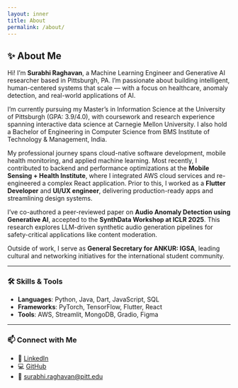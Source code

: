 ```yaml
---
layout: inner
title: About
permalink: /about/
---
```


## ✨ About Me

Hi! I’m **Surabhi Raghavan**, a Machine Learning Engineer and Generative AI researcher based in Pittsburgh, PA. I’m passionate about building intelligent, human-centered systems that scale — with a focus on healthcare, anomaly detection, and real-world applications of AI.

I’m currently pursuing my Master’s in Information Science at the University of Pittsburgh (GPA: 3.9/4.0), with coursework and research experience spanning interactive data science at Carnegie Mellon University. I also hold a Bachelor of Engineering in Computer Science from BMS Institute of Technology & Management, India.

My professional journey spans cloud-native software development, mobile health monitoring, and applied machine learning. Most recently, I contributed to backend and performance optimizations at the **Mobile Sensing + Health Institute**, where I integrated AWS cloud services and re-engineered a complex React application. Prior to this, I worked as a **Flutter Developer** and **UI/UX engineer**, delivering production-ready apps and streamlining design systems.

I’ve co-authored a peer-reviewed paper on **Audio Anomaly Detection using Generative AI**, accepted to the **SynthData Workshop at ICLR 2025**. This research explores LLM-driven synthetic audio generation pipelines for safety-critical applications like content moderation.

Outside of work, I serve as **General Secretary for ANKUR: IGSA**, leading cultural and networking initiatives for the international student community.

---

### 🛠 Skills & Tools

- **Languages**: Python, Java, Dart, JavaScript, SQL
- **Frameworks**: PyTorch, TensorFlow, Flutter, React
- **Tools**: AWS, Streamlit, MongoDB, Gradio, Figma

---

### 📫 Connect with Me

- 🔗 [LinkedIn](https://linkedin.com/in/surabhi-raghavan)
- 💻 [GitHub](https://github.com/surabhi-raghavan)
- 📧 [surabhi.raghavan@pitt.edu](mailto:surabhi.raghavan@pitt.edu)
